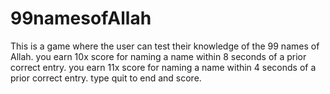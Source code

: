 # 99namesofAllah
This is a game where the user can test their knowledge of the 99 names of Allah.
you earn 10x score for naming a name within 8 seconds of a prior correct entry.
you earn 11x score for naming a name within 4 seconds of a prior correct entry.
type quit to end and score.